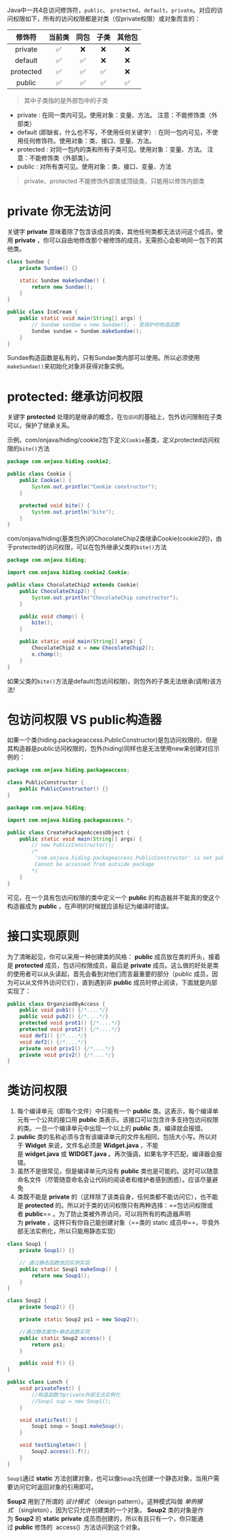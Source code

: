 Java中一共4总访问修饰符，`public`、 `protected`、`default`、`private`。对应的访问权限如下，所有的访问权限都是对类（仅private权限）或对象而言的：

|  修饰符   | 当前类 | 同包 | 子类 | 其他包 |
|:---------:|:------:|:----:|:----:|:------:|
|  private  |   ✅   |  ❌  |  ❌  |   ❌   |
|  default  |   ✅   |  ✅  |  ❌  |   ❌   |
| protected |   ✅   |  ✅  |  ✅  |   ❌   |
|  public   |   ✅   |  ✅  |  ✅  |   ✅   |

> 其中子类指的是外部包中的子类

- private : 在同一类内可见。使用对象：变量、方法。 注意：不能修饰类（外部类）
- default (即缺省，什么也不写，不使用任何关键字）: 在同一包内可见，不使用任何修饰符。使用对象：类、接口、变量、方法。
- protected : 对同一包内的类和所有子类可见。使用对象：变量、方法。 注意：不能修饰类（外部类）。
- public : 对所有类可见。使用对象：类、接口、变量、方法

> private、protected 不能修饰外部类或顶级类，只能用以修饰内部类


# private 你无法访问

关键字 **private** 意味着除了包含该成员的类，其他任何类都无法访问这个成员。使用 **private** ，你可以自由地修改那个被修饰的成员，无需担心会影响同一包下的其他类。

```java
class Sundae {
    private Sundae() {}

    static Sundae makeSundae() {
        return new Sundae();
    }
}

public class IceCream {
    public static void main(String[] args) {
        // Sundae sundae = new Sundae(); - 受保护的构造函数
        Sundae sundae = Sundae.makeSundae();
    }
}
```

Sundae构造函数是私有的，只有Sundae类内部可以使用。所以必须使用`makeSundae()`来初始化对象并获得对象实例。

# protected: 继承访问权限
关键字 **protected** 处理的是继承的概念，在`包访问`的基础上，包外访问限制在子类可以，保护了继承关系。

示例，com/onjava/hiding/cookie2包下定义`Cookie`基类，定义protected访问权限的`bite()`方法

```java
package com.onjava.hiding.cookie2;

public class Cookie {
    public Cookie() {
        System.out.println("Cookie constructor");
    }

    protected void bite() {
        System.out.println("bite");
    }
}
```

com/onjava/hiding(基类包外)的ChocolateChip2类继承Cookie(cookie2的)，由于protected的访问权限，可以在包外继承父类的`bite()`方法

```java
package com.onjava.hiding;

import com.onjava.hiding.cookie2.Cookie;

public class ChocolateChip2 extends Cookie{
    public ChocolateChip2() {
        System.out.println("ChocolateChip constructor");
    }

    public void chomp() {
        bite();
    }

    public static void main(String[] args) {
        ChocolateChip2 x = new ChocolateChip2();
        x.chomp();
    }
}
```

如果父类的`bite()`方法是default(包访问权限)，则包外的子类无法继承(调用)该方法!

# 包访问权限 VS public构造器

如果一个类(hiding.packageaccess.PublicConstructor)是包访问权限的，但是其构造器是public访问权限的，包外(hiding)同样也是无法使用new来创建对应示例的：

```java
package com.onjava.hiding.packageaccess;

class PublicConstructor {
    public PublicConstructor() {}
}
```

```java
package com.onjava.hiding;

import com.onjava.hiding.packageaccess.*;

public class CreatePackageAccessObject {
    public static void main(String[] args) {
        // new PublicConstructor();
        /*
         'com.onjava.hiding.packageaccess.PublicConstructor' is not public in 'com.onjava.hiding.packageaccess'. 
         Cannot be accessed from outside package 
        */
    }
}
```

可见，在一个具有包访问权限的类中定义一个 **public** 的构造器并不能真的使这个构造器成为 **public** ，在声明的时候就应该标记为编译时错误。

# 接口实现原则

为了清晰起见，你可以采用一种创建类的风格： **public** 成员放在类的开头，接着是 **protected** 成员，包访问权限成员，最后是 **private** 成员。这么做的好处是类的使用者可以从头读起，首先会看到对他们而言最重要的部分（public 成员，因为可以从文件外访问它们），直到遇到非 **public** 成员时停止阅读，下面就是内部实现了：

```java
public class OrganziedByAccess {
    public void pub1() {/*....*/}
    public void pub2() {/*....*/}
    protected void prot1() {/*....*/}
    protected void prot2() {/*....*/}
    void def1() {/*....*/}
    void def2() {/*....*/}
    private void priv1() {/*....*/}
    private void priv2() {/*....*/}
}
```

# 类访问权限

1.  每个编译单元（即每个文件）中只能有一个 **public** 类。这表示，每个编译单元有一个公共的接口用 **public** 类表示。该接口可以包含许多支持包访问权限的类。一旦一个编译单元中出现一个以上的 **public** 类，编译就会报错。
2.  **public** 类的名称必须与含有该编译单元的文件名相同，包括大小写。所以对于 **Widget** 来说，文件名必须是 **Widget.java** ，不能是 **widget.java** 或 **WIDGET.java** 。再次强调，如果名字不匹配，编译器会报错。
3.  虽然不是很常见，但是编译单元内没有 **public** 类也是可能的。这时可以随意命名文件（尽管随意命名会让代码的阅读者和维护者感到困惑）。应该尽量避免
4. 类既不能是 **private** 的（这样除了该类自身，任何类都不能访问它），也不能是 **protected** 的。所以对于类的访问权限只有两种选择：==包访问权限或者 **public**== 。为了防止类被外界访问，可以将所有的构造器声明为 **private** ，这样只有你自己能创建对象（==类的 static 成员中==，毕竟外部无法实例化，所以只能用静态实现）

```java
class Soup1 {
    private Soup1() {}

    // 通过静态函数放回实例实现
    public static Soup1 makeSoup() {
        return new Soup1();
    }
}

class Soup2 {
    private Soup2() {}

    private static Soup2 ps1 = new Soup2();

    //通过静态属性+静态函数实现
    public static Soup2 access() {
        return ps1;
    }

    public void f() {}
}

public class Lunch {
    void privateTest() {
        //构造函数为private外部无法实例化
        //Soup1 sup = new Soup1();
    }

    void staticTest() {
        Soup1 soup = Soup1.makeSoup();
    }

    void testSingleton() {
        Soup2.access().f();
    }
}
```

`Soup1`通过 **static** 方法创建对象，也可以像`Soup2`先创建一个静态对象，当用户需要访问它时返回对象的引用即可。

**Soup2** 用到了所谓的 _设计模式_ （design pattern）。这种模式叫做 _单例模式_ （singleton），因为它只允许创建类的一个对象。 **Soup2** 类的对象是作为 **Soup2** 的 **static** **private** 成员而创建的，所以有且只有一个，你只能通过 **public** 修饰的  access()  方法访问到这个对象。


